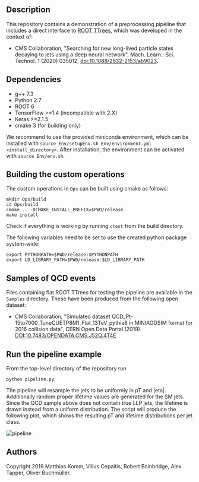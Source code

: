 ## Description

This repository contains a demonstration of a preprocessing pipeline that 
includes a direct interface to [ROOT TTrees](https://root.cern.ch/doc/master/classTTree.html), 
which was developed in the context of:

* CMS Collaboration, "Searching for new long-lived particle states decaying to 
jets using a deep neural network", Mach. Learn.: Sci. Technol. 1 (2020) 035012, [doi:10.1088/2632-2153/ab9023](https://doi.org/10.1088/2632-2153/ab9023).


## Dependencies

* g++ 7.3
* Python 2.7
* ROOT 6
* TensorFlow >=1.4 (incompatible with 2.X)
* Keras >=2.1.5
* cmake 3 (for building only)

We recommend to use the provided miniconda environment, which can be installed with
```source Env/setupEnv.sh Env/environment.yml <install_directory>```. After
installation, the environment can be activated with ```source Env/env.sh```.


## Building the custom operations

The custom operations in ```Ops``` can be built using cmake as follows:

```
mkdir Ops/build
cd Ops/build
cmake .. -DCMAKE_INSTALL_PREFIX=$PWD/release
make install
```

Check if everything is working by running ```ctest``` from the build directory.

The following variables need to be set to use the created python package 
system-wide:

```
export PYTHONPATH=$PWD/release:$PYTHONPATH
export LD_LIBRARY_PATH=$PWD/release:$LD_LIBRARY_PATH
```

## Samples of QCD events

Files containing flat ROOT TTrees for testing the pipeline are available
in the ```Samples``` directory. These have been produced from the following
open dataset:

* CMS Collaboration, "Simulated dataset 
QCD_Pt-15to7000_TuneCUETP8M1_Flat_13TeV_pythia8 in MINIAODSIM format 
for 2016 collision data", CERN Open Data Portal (2019). 
[DOI:10.7483/OPENDATA.CMS.J52Q.4T4E](http://opendata.cern.ch/record/12021)


## Run the pipeline example


From the top-level directory of the repository run

```
python pipeline.py 
```

The pipeline will resample the jets to be uniformly in pT and |eta|. Additionally
random proper lifetime values are generated for the SM jets. Since the QCD sample 
above does not contain true LLP jets, the lifetime is drawn instead from a 
uniform distribution. The script will produce the following plot, which shows 
the resulting pT and lifetime distributions per jet class.

![pipeline](pipeline.png)



## Authors

Copyright 2019 Matthias Komm, Vilius Cepaitis, Robert Bainbridge, Alex Tapper, 
Oliver Buchmüller.

